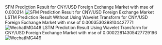 SFM Prediction Result for CNY/USD Foreign Exchange Market with mse of 0.000214
![SFM Prediction Result for CNY/USD Foreign Exchange Market](https://github.com/DanielLiangAjj/quantitative_method_project/assets/100398055/3de7bdc8-8d4d-44d3-a5fe-5373693ef4d5)
LSTM Prediction Result Without Using Wavelet Transform for CNY/USD Foreign Exchange Market with mse of 0.0003530398104427771
![WechatIMG448](https://github.com/DanielLiangAjj/quantitative_method_project/assets/100398055/df34f53b-2245-4c3d-9c8e-bb0fe38347d5)
LSTM Prediction Result Using Wavelet Transform for CNY/USD Foreign Exchange Market with mse of 0.00022814305427729196
![WechatIMG449](https://github.com/DanielLiangAjj/quantitative_method_project/assets/100398055/855c379c-2db8-4494-a909-a26ea38ab94a)
